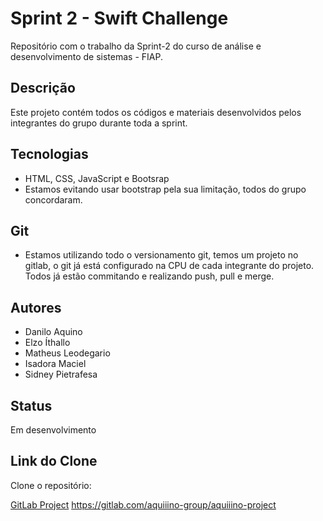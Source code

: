# Sprint 2 - Swift Challenge
Repositório com o trabalho da Sprint-2 do curso de análise e desenvolvimento de sistemas - FIAP.

## Descrição
Este projeto contém todos os códigos e materiais desenvolvidos pelos integrantes do grupo durante toda a sprint.

## Tecnologias
- HTML, CSS, JavaScript e Bootsrap
- Estamos evitando usar bootstrap pela sua limitação, todos do grupo concordaram.

## Git
- Estamos utilizando todo o versionamento git, temos um projeto no gitlab, o git já está configurado na CPU de cada integrante do projeto. Todos já estão commitando e realizando push, pull e merge.

## Autores
- Danilo Aquino
- Elzo Íthallo
- Matheus Leodegario
- Isadora Maciel
- Sidney Pietrafesa

## Status
Em desenvolvimento

## Link do Clone
Clone o repositório:

[GitLab Project]() https://gitlab.com/aquiiino-group/aquiiino-project
